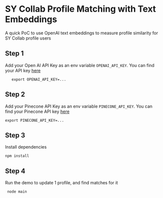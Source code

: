 # SY Collab Profile Matching with Text Embeddings

A quick PoC to use OpenAI text embeddings to measure profile similarity for SY Collab profile users


## Step 1

Add your Open AI API Key as an env variable `OPENAI_API_KEY`. You can find your API key [here](https://platform.openai.com/account/api-keys)
   
       export OPENAI_API_KEY=...
   
## Step 2

Add your Pinecone API Key as an env variable `PINECONE_API_KEY`.  You can find your Pinecone API key [here](https://app.pinecone.io/organizations/-NWIbo1Zjw01ttb1KdXo/projects/us-west4-gcp-free:15218ec/keys)


    export PINECONE_API_KEY=...
    
## Step 3

Install dependencies

    npm install
   
 
 ## Step 4
 
Run the demo to update 1 profile, and find matches for it
 
     node main
     
